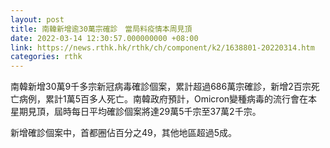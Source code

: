 ```yaml
---
layout: post
title: 南韓新增逾30萬宗確診　當局料疫情本周見頂
date: 2022-03-14 12:30:57.000000000 +08:00
link: https://news.rthk.hk/rthk/ch/component/k2/1638801-20220314.htm
categories: rthk
---
```


南韓新增30萬9千多宗新冠病毒確診個案，累計超過686萬宗確診，新增2百宗死亡病例，累計1萬5百多人死亡。南韓政府預計，Omicron變種病毒的流行會在本星期見頂，屆時每日平均確診個案將達29萬5千宗至37萬2千宗。

新增確診個案中，首都圈佔百分之49，其他地區超過5成。
